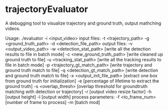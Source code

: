 # trajectoryEvaluator
A debugging tool to visualize trajectory and ground truth, output mathching videos.

Usage:
./evaluator -i <input_video>
    input files:
            -t <trajectory_path>
            -g <ground_truth_path>
            -d <detection_file_path>
    output files:
            -v <output_video_path>
            -w <detection_stat_path> [write all the detection results to file in batch mode]
            -c <new_ground_truth_path> [write cleaned up ground truth to file]
            -u <tracking_stat_path> [write all the tracking results to file in batch mode]
            -p <trajectory_gt_match_path> [write trajectory and ground truth match to file]
            -q <detection_gt_match_path>	[write detection and ground truth match to file]
            -x <output_init_file_path> [extract one box from ground truth for initialization]
            -e <percentage> [percentage of lifetime to extract the ground truth]
            -s <overlap_thresh> [overlap threshold for groundtruth matching with detection or trajectory]
            -r <resize factor> [output video resize factor]
            -h <resize height> [output height]
            -l <resize width> [output width]
    process parameters:
            -f <to_frame_num> [number of frame to process]
            -m [batch mod]
